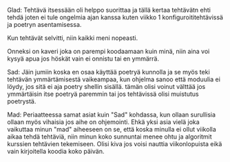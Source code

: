 Glad:
Tehtävä itsessään oli helppo suorittaa ja tällä kertaa tehtävätn ehti tehdä joten ei tule ongelmia ajan kanssa kuten viikko 1 konfiguroititehtävissä ja poetryn asentamisessa.

Kun tehtävät selvitti, niin kaikki meni nopeasti.

Onneksi on kaveri joka on parempi koodaamaan kuin minä, niin aina voi kysyä apua jos höskät vain ei onnistu tai en ymmärrä.

Sad:
Jäin jumiin koska en osaa käyttää poetryä kunnolla ja se myös teki tehtävän ymmärtämisestä vaikeampaa, kun ohjelma sanoo että moduulia ei löydy, jos sitä ei aja poetry shellin sisällä. tämän olisi voinut välttää jos ymmärtäisin itse poetryä paremmin tai jos tehtävissä olisi muistutus poetrystä.

Mad:
Periaatteessa samat asiat kuin "Sad" kohdassa, kun ollaan surullisia ollaan myös vihaisia jos aihe on ohjemointi. Ehkä yksi asia vielä joka vaikuttaa minun "mad" aiheeseen on se, että koska minulla ei ollut viikolla aikaa tehdä tehtäviä, niin minun koko sunnuntai menee ohtu ja algoritmit kurssien tehtävien tekemiseen. Olisi kiva jos voisi nauttia viikonlopuista eikä vain kirjoitella koodia koko päivän.